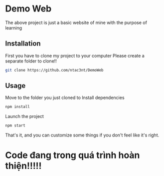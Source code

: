 # Demo Web

The above project is just a basic website of mine with the purpose of learning

## Installation

First you have to clone my project to your computer
Please create a separate folder to clone!!

```bash
git clone https://github.com/ntac3nt/DemoWeb
```

## Usage

Move to the folder you just cloned to
Install dependencies

```bash
npm install
```

Launch the project

```bash
npm start
```

That's it, and you can customize some things if you don't feel like it's right.

# Code đang trong quá trình hoàn thiện!!!!!
